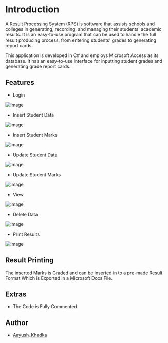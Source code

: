 
# Introduction

A Result Processing System (RPS) is software that assists schools and colleges in generating, recording, and managing their students' academic results. It is an easy-to-use program that can be used to handle the full result producing process, from entering students' grades to generating report cards.

This application is developed in C# and employs Microsoft Access as its database. It has an easy-to-use interface for inputting student grades and generating grade report cards.


## Features
- Login




![image](https://user-images.githubusercontent.com/118432407/216778204-bae61638-c0c7-4000-a66e-ea2fd3e313ea.png)

- Insert Student Data





![image](https://user-images.githubusercontent.com/118432407/216778299-ba1984d7-65b4-4cea-afbb-6e70defb8a29.png)

- Insert Student Marks




![image](https://user-images.githubusercontent.com/118432407/216778357-147ac5cc-c4eb-424e-8b18-8301b1db33e6.png)

- Update Student Data



![image](https://user-images.githubusercontent.com/118432407/216778459-6966bfcf-8d14-433f-bce7-856feb65de35.png)

- Update Student Marks




![image](https://user-images.githubusercontent.com/118432407/216778470-d6895868-6ef4-45bd-8c87-8c87ac575719.png)

- View 



![image](https://user-images.githubusercontent.com/118432407/216778485-1f7a9aae-ab56-4eae-b9c2-ac3dc6743757.png)

- Delete Data



![image](https://user-images.githubusercontent.com/118432407/216778500-80c08d48-aa03-4bf1-9e8a-41bef179ca05.png)

- Print Results 




![image](https://user-images.githubusercontent.com/118432407/216778628-34da74cd-2818-4a8a-849d-3dffc05f155a.png)



## Result Printing
The inserted Marks is Graded and can be inserted in to a pre-made Result Format Which is Exported in a Microsoft Docs File. 

## Extras
- The Code is Fully Commented.




## Author

- [Aayush_Khadka](https://github.com/Aayush-khadka)

